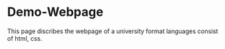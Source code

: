 # Demo-Webpage
This page discribes the webpage of a university format
languages consist of html, css.

